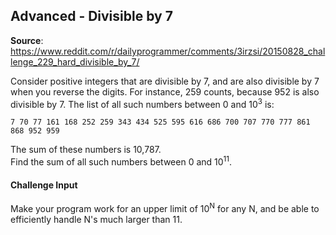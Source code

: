 ## Advanced - Divisible by 7
__Source__: https://www.reddit.com/r/dailyprogrammer/comments/3irzsi/20150828_challenge_229_hard_divisible_by_7/

Consider positive integers that are divisible by 7, and are also divisible by 7
when you reverse the digits. For instance, 259 counts, because 952 is also
divisible by 7. The list of all such numbers between 0 and 10<sup>3</sup> is:
```
7 70 77 161 168 252 259 343 434 525 595 616 686 700 707 770 777 861 868 952 959
```
The sum of these numbers is 10,787.<br>
Find the sum of all such numbers between 0 and 10<sup>11</sup>.

#### Challenge Input

Make your program work for an upper limit of 10<sup>N</sup> for any N, and be
able to efficiently handle N's much larger than 11.
